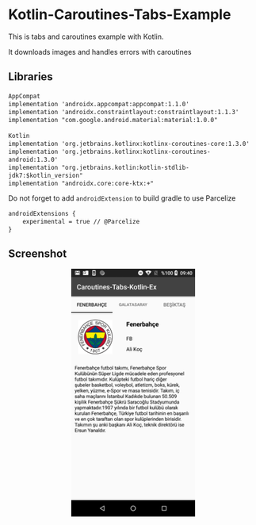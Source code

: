 # Kotlin-Caroutines-Tabs-Example
This is tabs and caroutines example with Kotlin.

It downloads images and handles errors with caroutines 

## Libraries 

    AppCompat
    implementation 'androidx.appcompat:appcompat:1.1.0'
    implementation 'androidx.constraintlayout:constraintlayout:1.1.3'
    implementation "com.google.android.material:material:1.0.0"

    Kotlin
    implementation 'org.jetbrains.kotlinx:kotlinx-coroutines-core:1.3.0'
    implementation 'org.jetbrains.kotlinx:kotlinx-coroutines-android:1.3.0'
    implementation "org.jetbrains.kotlin:kotlin-stdlib-jdk7:$kotlin_version"
    implementation "androidx.core:core-ktx:+"



Do not forget to add ```androidExtension``` to build gradle to use Parcelize

```
androidExtensions {
    experimental = true // @Parcelize
}
```
## Screenshot


<div align="center">
    <img src="https://github.com/melikeey/Kotlin-Caroutines-Tabs-Example/blob/master/ss.png" width="250px"</img> 
</div>
